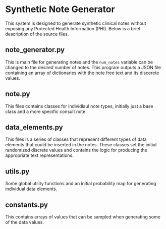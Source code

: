 # Synthetic Note Generator #
This system is designed to generate synthetic clinical notes without exposing any Protected Health Information (PHI). Below is a brief description of the source files.

## note_generator.py ##
This is main file for generating notes and the `num_notes` variable can be changed to the desired number of notes. This program outputs a JSON file containing an array of dictionaries with the note free text and its discerete values.

## note.py ##
This files contains classes for individiaul note types, initially just a base class and a more specific consult note.

## data_elements.py ##
This files is a series of classes that represent different types of data elements that could be inserted in the notes. These classes set the initial randomized discrete values and contains the logic for producing the appropriate text representations.

## utils.py ##
Some global utility functions and an initial probability map for generating individual data elements.

## constants.py ##
This contains arrays of values that can be sampled when generating some of the data values.
